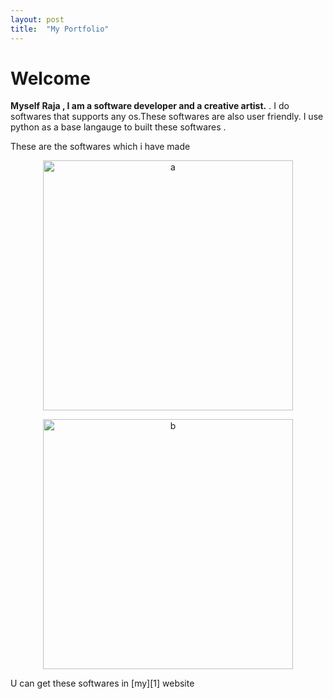 ```yaml
---
layout: post
title:  "My Portfolio"
---
```


# Welcome

**Myself Raja , I am a software developer and a creative artist.** . 
I do softwares that supports any os.These softwares are also user friendly.
I use python as a base langauge to built these softwares .

These are the softwares which i have made 

<p align="center">
  <img width="400" src="https://d2j6dbq0eux0bg.cloudfront.net/images/44309435/1907080483.jpg" alt="a">
</p>

<p align="center">
  <img width="400" src="https://d2j6dbq0eux0bg.cloudfront.net/images/44309435/1919895861.jpg" alt="b">
</p>
U can get these softwares in [my][1] website 

[1]:https://extraordinary-softwares.company.site/